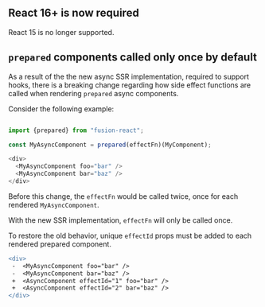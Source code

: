 ## React 16+ is now required

React 15 is no longer supported.

## `prepared` components called only once by default

As a result of the the new async SSR implementation, required to support hooks, there is a breaking change regarding how side effect functions are called when rendering `prepared` async components.

Consider the following example:
```js

import {prepared} from "fusion-react";

const MyAsyncComponent = prepared(effectFn)(MyComponent);

<div>
  <MyAsyncComponent foo="bar" />
  <MyAsyncComponent bar="baz" />
</div>
```

Before this change, the `effectFn` would be called twice, once for each rendered `MyAsyncComponent`.

With the new SSR implementation, `effectFn` will only be called once.

To restore the old behavior, unique `effectId` props must be added to each rendered prepared component.

```diff
<div>
 -  <MyAsyncComponent foo="bar" />
 -  <MyAsyncComponent bar="baz" />
 +  <AsyncComponent effectId="1" foo="bar" />
 +  <AsyncComponent effectId="2" bar="baz" />
</div>
```
